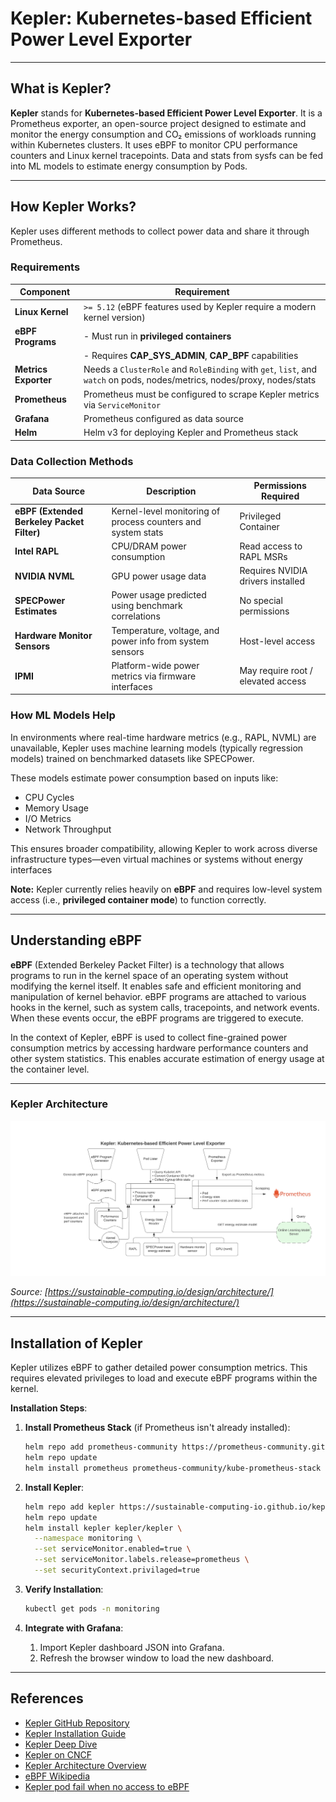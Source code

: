 # Kepler: Kubernetes-based Efficient Power Level Exporter

---

## What is Kepler?

**Kepler** stands for **Kubernetes-based Efficient Power Level Exporter**. It is a Prometheus exporter, an open-source project designed to estimate and monitor the energy consumption and CO₂ emissions of workloads running within Kubernetes clusters.
It uses eBPF to monitor CPU performance counters and Linux kernel tracepoints. Data and stats from sysfs can be fed into ML models to estimate energy consumption by Pods.

---

## How Kepler Works?

Kepler uses different methods to collect power data and share it through Prometheus.

### Requirements

| Component            | Requirement                                                                                  |
| -------------------- | -------------------------------------------------------------------------------------------- |
| **Linux Kernel**     | `>= 5.12` (eBPF features used by Kepler require a modern kernel version)                      |
| **eBPF Programs**    | - Must run in **privileged containers**                                                      |
|                      | - Requires **CAP_SYS_ADMIN**, **CAP_BPF** capabilities                                       |
| **Metrics Exporter** | Needs a `ClusterRole` and `RoleBinding` with `get`, `list`, and `watch` on pods, nodes/metrics, nodes/proxy, nodes/stats |
| **Prometheus**       | Prometheus must be configured to scrape Kepler metrics via `ServiceMonitor` |
| **Grafana**          | Prometheus configured as data source                                               |
| **Helm**             | Helm v3 for deploying Kepler and Prometheus stack                                           |

### Data Collection Methods

| Data Source                                | Description                                                  | Permissions Required               |
| ------------------------------------------ | ------------------------------------------------------------ | ---------------------------------- |
| **eBPF (Extended Berkeley Packet Filter)** | Kernel-level monitoring of process counters and system stats | Privileged Container               |
| **Intel RAPL**                             | CPU/DRAM power consumption                                   | Read access to RAPL MSRs           |
| **NVIDIA NVML**                            | GPU power usage data                                         | Requires NVIDIA drivers installed  |
| **SPECPower Estimates**                    | Power usage predicted using benchmark correlations           | No special permissions             |
| **Hardware Monitor Sensors**               | Temperature, voltage, and power info from system sensors     | Host-level access                  |
| **IPMI**                                   | Platform-wide power metrics via firmware interfaces          | May require root / elevated access |

### How ML Models Help

In environments where real-time hardware metrics (e.g., RAPL, NVML) are unavailable, Kepler uses machine learning models (typically regression models) trained on benchmarked datasets like SPECPower.

These models estimate power consumption based on inputs like:

- CPU Cycles
- Memory Usage
- I/O Metrics
- Network Throughput

This ensures broader compatibility, allowing Kepler to work across diverse infrastructure types—even virtual machines or systems without energy interfaces

**Note:** Kepler currently relies heavily on **eBPF** and requires low-level system access (i.e., **privileged container mode**) to function correctly.

---

## Understanding eBPF

**eBPF** (Extended Berkeley Packet Filter) is a technology that allows programs to run in the kernel space of an operating system without modifying the kernel itself.
It enables safe and efficient monitoring and manipulation of kernel behavior.
eBPF programs are attached to various hooks in the kernel, such as system calls, tracepoints, and network events.
When these events occur, the eBPF programs are triggered to execute.

In the context of Kepler, eBPF is used to collect fine-grained power consumption metrics by accessing hardware performance counters and other system statistics. This enables accurate estimation of energy usage at the container level.

---

### Kepler Architecture

![Kepler Architecture](./images/kepler-arch.png)

_Source: [https://sustainable-computing.io/design/architecture/](https://sustainable-computing.io/design/architecture/)_

---

## Installation of Kepler

Kepler utilizes eBPF to gather detailed power consumption metrics. This requires elevated privileges to load and execute eBPF programs within the kernel.

**Installation Steps**:

1. **Install Prometheus Stack** (if Prometheus isn't already installed):

   ```bash
   helm repo add prometheus-community https://prometheus-community.github.io/helm-charts
   helm repo update
   helm install prometheus prometheus-community/kube-prometheus-stack --namespace monitoring --create-namespace --wait
   ```

2. **Install Kepler**:

   ```bash
   helm repo add kepler https://sustainable-computing-io.github.io/kepler-helm-chart
   helm repo update
   helm install kepler kepler/kepler \
     --namespace monitoring \
     --set serviceMonitor.enabled=true \
     --set serviceMonitor.labels.release=prometheus \
     --set securityContext.privilaged=true
   ```

3. **Verify Installation**:

   ```bash
   kubectl get pods -n monitoring
   ```

4. **Integrate with Grafana**:

   1. Import Kepler dashboard JSON into Grafana.
   2. Refresh the browser window to load the new dashboard.

---

## References

- [Kepler GitHub Repository](https://github.com/sustainable-computing-io/kepler)
- [Kepler Installation Guide](https://sustainable-computing.io/installation/kepler-helm/)
- [Kepler Deep Dive](https://sustainable-computing.io/usage/deep_dive/)
- [Kepler on CNCF](https://www.cncf.io/projects/kepler/)
- [Kepler Architecture Overview](https://www.cncf.io/blog/2023/10/11/exploring-keplers-potentials-unveiling-cloud-application-power-consumption/)
- [eBPF Wikipedia](https://en.wikipedia.org/wiki/EBPF)
- [Kepler pod fail when no access to eBPF](https://github.com/sustainable-computing-io/kepler/discussions/1147)
